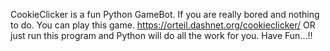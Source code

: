 CookieClicker is a fun Python GameBot.
If you are really bored and nothing to do. You can play this game. https://orteil.dashnet.org/cookieclicker/
OR just run this program and Python will do all the work for you.
Have Fun...!!
